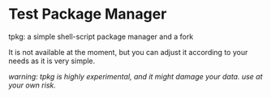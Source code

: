 
# Test Package Manager

tpkg: a simple shell-script package manager and a fork

It is not available at the moment, but you can adjust it according to your needs as it is very simple.

*warning: tpkg is highly experimental, and it might damage your data.
use at your own risk.*


